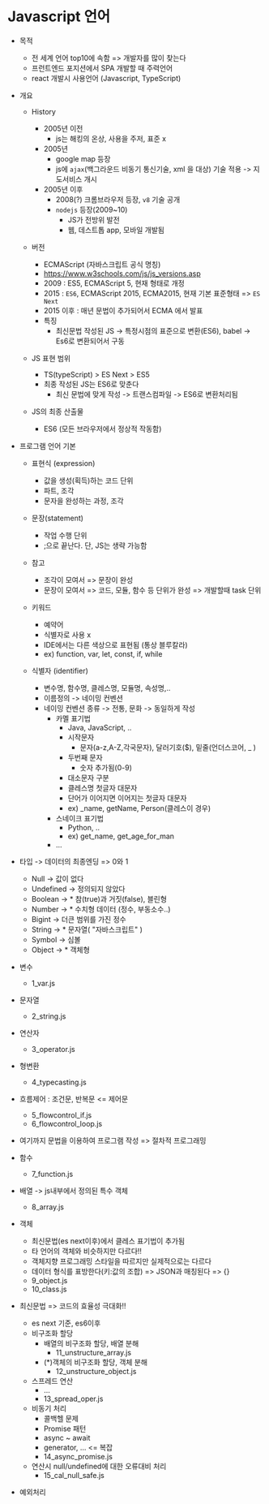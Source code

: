 # Javascript 언어
- 목적
    - 전 세계 언어 top10에 속함 => 개발자를 많이 찾는다
    - 프런트엔드 포지션에서 SPA 개발할 때 주력언어
    - react 개발시 사용언어 (Javascript, TypeScript)

- 개요
    - History
        - 2005년 이전
            - js는 해킹의 온상, 사용을 주저, 표준 x
        - 2005년
            - google map 등장 
            - js에  `ajax`(백그라운드 비동기 통신기술,  xml 을 대상) 기술 적용 -> 지도서비스 개시
        - 2005년 이후
            - 2008(?) 크롬브라우저 등장, `v8` 기술 공개
            - `nodejs` 등장(2009~10)
                - JS가 전방위 발전
                - 웹, 데스트톱 app, 모바일 개발됨
    - 버전
        - ECMAScript (자바스크립트 공식 명칭) 
        - https://www.w3schools.com/js/js_versions.asp
        - 2009 : ES5, ECMAScript 5, 현재 형태로 개정
        - 2015 : `ES6`, ECMAScript 2015, ECMA2015, 현재 기본 표준형태 => `ES Next`
        - 2015 이후 : 매년 문법이 추가되어서 ECMA 에서 발표
        - 특징
            - 최신문법 작성된 JS -> 특정시점의 표준으로 변환(ES6), babel -> Es6로 변환되어서 구동

    - JS 표현 범위
        - TS(typeScript) > ES Next > ES5
        - 최종 작성된 JS는 ES6로 맞춘다
            - 최신 문법에 맞게 작성 -> 트랜스컴파일 -> ES6로 변환처리됨

    - JS의 최종 산출물
        - ES6 (모든 브라우저에서 정상적 작동함)

- 프로그램 언어 기본
    - 표현식 (expression)
        - 값을 생성(획득)하는 코드 단위
        - 파트, 조각
        - 문자을 완성하는 과정, 조각

    - 문장(statement)
        - 작업 수행 단위
        - ;으로 끝난다. 단, JS는 생략 가능함

    - 참고
        - 조각이 모여서 => 문장이 완성
        - 문장이 모여서 => 코드, 모듈, 함수 등 단위가 완성 => 개발할때 task 단위

    - 키워드
        - 예약어
        - 식별자로 사용 x
        - IDE에서는 다른 색상으로 표현됨 (통상 블루칼라)
        - ex) function, var, let, const, if, while

    - 식별자 (identifier)
        - 변수명, 함수명, 클레스명, 모듈명, 속성명,..
        - 이름정의 -> 네이밍 컨벤션
        - 네이밍 컨벤션 종류 -> 전통, 문화 -> 동일하게 작성
            - 카멜 표기법
                - Java, JavaScript, ..
                - 시작문자
                    - 문자(a-z,A-Z,각국문자), 달러기호($), 밑줄(언더스코어, _ )
                - 두번째 문자     
                    - 숫자 추가됨(0-9)
                - 대소문자 구분
                - 클레스명 첫글자 대문자
                - 단어가 이어지면 이어지는 첫글자 대문자
                - ex)
                    _name, getName, Person(클레스이 경우)
            - 스네이크 표기법
                - Python, ..
                - ex) get_name, get_age_for_man
            - ...

- 타입 -> 데이터의 최종엔딩 => 0와 1
    - Null      -> 값이 없다
    - Undefined -> 정의되지 않았다
    - Boolean   -> * 참(true)과 거짓(false), 블린형
    - Number    -> * 수치형 데이터 (정수, 부동소수..)
    - Bigint    -> 더큰 범위를 가진 정수
    - String    -> * 문자열( "자바스크립트" )
    - Symbol    -> 심볼
    - Object    -> * 객체형

- 변수
    - 1_var.js
    
- 문자열
    - 2_string.js

- 연산자
    - 3_operator.js

- 형변환
    - 4_typecasting.js

- 흐름제어 : 조건문, 반복문 <= 제어문
    - 5_flowcontrol_if.js
    - 6_flowcontrol_loop.js

- 여기까지 문법을 이용하여 프로그램 작성 => 절차적 프로그래밍

- 함수
    - 7_function.js

- 배열 -> js내부에서 정의된 특수 객체    
    - 8_array.js

- 객체
    - 최신문법(es next이후)에서 클레스 표기법이 추가됨
    - 타 언어의 객체와 비슷하지만 다르다!!
    - 객체지향 프로그래밍 스타일을 따르지만 실제적으로는 다르다
    - 데이터 형식를 표방한다(키:값의 조합) => JSON과 매칭된다 => {}
    - 9_object.js
    - 10_class.js

- 최신문법 => 코드의 효율성 극대화!!
    - es next 기준, es6이후
    - 비구조화 할당
        - 배열의 비구조화 할당, 배열 분해
            - 11_unstructure_array.js
        - (*)객체의 비구조화 할당, 객체 분해
            - 12_unstructure_object.js
    - 스프레드 연산
        - ...
        - 13_spread_oper.js
    - 비동기 처리
        - 콜백헬 문제
        - Promise 패턴
        - async ~ await
        - generator, ... <= 복잡
        - 14_async_promise.js
    - 연산시 null/undefined에 대한 오류대비 처리
        - 15_cal_null_safe.js

- 예외처리
    
